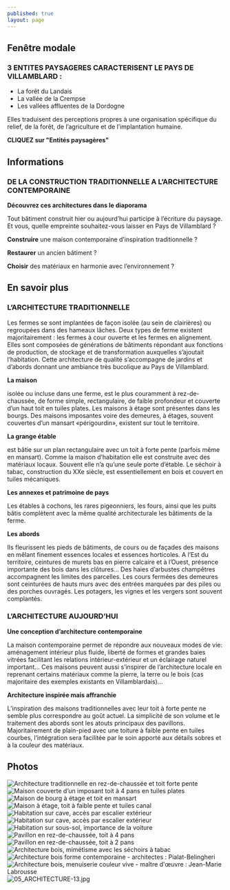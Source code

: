 ```yaml
---
published: true
layout: page
---
```





## Fenêtre modale

### 3 ENTITES PAYSAGERES CARACTERISENT LE PAYS DE VILLAMBLARD :

- La forêt du Landais
- La vallée de la Crempse
- Les vallées affluentes de la Dordogne

Elles traduisent des perceptions propres à une organisation spécifique du relief, de la forêt, de l’agriculture et de l’implantation humaine.

**CLIQUEZ sur "Entités paysagères"**

## Informations

### DE LA CONSTRUCTION TRADITIONNELLE A L’ARCHITECTURE CONTEMPORAINE

**Découvrez ces architectures dans le diaporama**

Tout bâtiment construit hier ou aujourd’hui participe à l’écriture du paysage. Et vous, quelle empreinte souhaitez-vous laisser en Pays de Villamblard ?

**Construire** une maison contemporaine d’inspiration traditionnelle ?

**Restaurer** un ancien bâtiment ?

**Choisir** des matériaux en harmonie avec l’environnement ?

## En savoir plus

### L’ARCHITECTURE TRADITIONNELLE

Les fermes se sont implantées de façon isolée (au sein de clairières) ou regroupées dans des hameaux lâches. Deux types de ferme existent majoritairement : les fermes à cour ouverte et les fermes en alignement. Elles sont composées de générations de bâtiments répondant aux fonctions de production, de stockage et de transformation auxquelles s’ajoutait l’habitation. Cette architecture de qualité s’accompagne de jardins et d’abords donnant une ambiance très bucolique au Pays de Villamblard.


**La maison**

isolée ou incluse dans une ferme, est le plus couramment à rez-de-chaussée, de forme simple, rectangulaire, de faible profondeur et couverte d’un haut toit en tuiles plates.
Les maisons à étage sont présentes dans les bourgs. Des maisons imposantes voire des demeures, à étages, souvent couvertes d’un mansart «périgourdin», existent sur tout le territoire.

**La grange étable**

est bâtie sur un plan rectangulaire avec un toit à forte pente (parfois même en mansart). Comme la maison d’habitation elle est construite avec des matériaux locaux. Souvent elle n’a qu’une seule porte d’étable.
Le séchoir à tabac, construction du XXe siècle, est essentiellement en bois et couvert en tuiles mécaniques.
 
**Les annexes et patrimoine de pays**

Les étables à cochons, les rares pigeonniers, les fours, ainsi que les puits bâtis complètent avec la même qualité architecturale les bâtiments de la ferme.
 
**Les abords**

Ils fleurissent les pieds de bâtiments, de cours ou de façades des maisons en mêlant finement essences locales et essences horticoles. A l’Est du territoire, ceintures de murets bas en pierre calcaire et à l’Ouest, présence importante des bois dans les clôtures… Des haies d’arbustes champêtres accompagnent les limites des parcelles.
Les cours fermées des demeures sont ceinturées de hauts murs avec des entrées marquées par des piles ou des porches ouvragés.
Les potagers, les vignes et les vergers sont souvent complantés.

### L’ARCHITECTURE AUJOURD’HUI

**Une conception d’architecture contemporaine**

La maison contemporaine permet de répondre aux nouveaux modes de vie: aménagement intérieur plus fluide, liberté de formes et grandes baies vitrées facilitant les relations intérieur-extérieur et un éclairage naturel important… 
Ces maisons peuvent aussi s’inspirer de l’architecture locale en reprenant certains matériaux comme la pierre, la terre ou le bois (cas majoritaire des exemples existants en Villamblardais)…

**Architecture inspirée mais affranchie**

L’inspiration des maisons traditionnelles avec leur toit à forte pente ne semble plus correspondre au goût actuel. La simplicité de son volume et le traitement des abords sont les atouts principaux des pavillons. Majoritairement de plain-pied avec une toiture à faible pente en tuiles courbes, l’intégration sera facilitée par le soin apporté aux détails sobres et à la couleur des matériaux.

## Photos

![Architecture traditionnelle en rez-de-chaussée et toit forte pente]({{site.baseurl}}/data/images/5/architecture/05_ARCHITECTURE-01.jpg)
![Maison couverte d’un imposant toit à 4 pans en tuiles plates]({{site.baseurl}}/data/images/5/architecture/05_ARCHITECTURE-02.jpg)
![Maison de bourg à étage et toit en mansart]({{site.baseurl}}/data/images/5/architecture/05_ARCHITECTURE-03.jpg)
![Maison à étage, toit à faible pente et tuiles canal]({{site.baseurl}}/data/images/5/architecture/05_ARCHITECTURE-04.jpg)
![Habitation sur cave, accès par escalier extérieur]({{site.baseurl}}/data/images/5/architecture/05_ARCHITECTURE-05.jpg)
![Habitation sur cave, accès par escalier extérieur]({{site.baseurl}}/data/images/5/architecture/05_ARCHITECTURE-06.jpg)
![Habitation sur sous-sol, importance de la voiture]({{site.baseurl}}/data/images/5/architecture/05_ARCHITECTURE-07.jpg)
![Pavillon en rez-de-chaussée, toit à 4 pans]({{site.baseurl}}/data/images/5/architecture/05_ARCHITECTURE-08.jpg)
![Pavillon en rez-de-chaussée, toit à 2 pans]({{site.baseurl}}/data/images/5/architecture/05_ARCHITECTURE-09.jpg)
![Architecture bois, mimétisme avec les séchoirs à tabac]({{site.baseurl}}/data/images/5/architecture/05_ARCHITECTURE-10.jpg)
![Architecture bois forme contemporaine - architectes : Pialat-Belingheri]({{site.baseurl}}/data/images/5/architecture/05_ARCHITECTURE-11.jpg)
![Architecture bois, menuiserie couleur vive - maître d'œuvre : Jean-Marie Labrousse]({{site.baseurl}}/data/images/5/architecture/05_ARCHITECTURE-12.jpg)
![05_ARCHITECTURE-13.jpg]({{site.baseurl}}/data/images/5/architecture/05_ARCHITECTURE-13.jpg)
